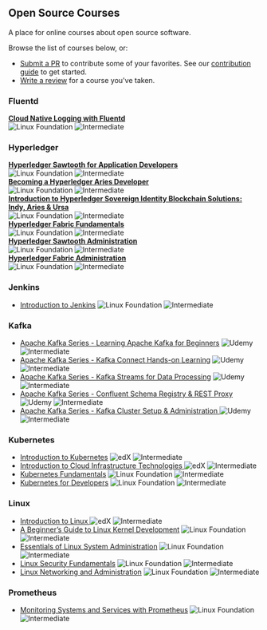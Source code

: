## Open Source Courses

A place for online courses about open source software.

Browse the list of courses below, or: 
 - [Submit a PR](https://github.com/osscourses/courses/pulls) to contribute some of your favorites. See our [contribution guide](CONTRIBUTING.md) to get started.
 - [Write a review](https://github.com/osscourses/courses/issues) for a course you've taken.

### Fluentd

**[Cloud Native Logging with Fluentd](https://training.linuxfoundation.org/training/cloud-native-logging-with-fluentd-lfs242/)**  
  ![Linux Foundation](https://img.shields.io/badge/-Linux_Foundation-808080) ![Intermediate](https://img.shields.io/badge/-Intermediate-blue)

### Hyperledger

**[Hyperledger Sawtooth for Application Developers](https://training.linuxfoundation.org/training/hyperledger-sawtooth-application-developers-lfs174/)**  
 ![Linux Foundation](https://img.shields.io/badge/-Linux_Foundation-808080)  ![Intermediate](https://img.shields.io/badge/-Foundational-green)  
**[Becoming a Hyperledger Aries Developer](https://training.linuxfoundation.org/training/becoming-a-hyperledger-aries-developer-lfs173/)**  
 ![Linux Foundation](https://img.shields.io/badge/-Linux_Foundation-808080)  ![Intermediate](https://img.shields.io/badge/-Foundational-green)  
**[Introduction to Hyperledger Sovereign Identity Blockchain Solutions: Indy, Aries & Ursa](https://training.linuxfoundation.org/training/introduction-to-hyperledger-sovereign-identity-blockchain-solutions-indy-aries-and-ursa/)**  
 ![Linux Foundation](https://img.shields.io/badge/-Linux_Foundation-808080) ![Intermediate](https://img.shields.io/badge/-Foundational-green)  
**[Hyperledger Fabric Fundamentals ](https://training.linuxfoundation.org/training/hyperledger-fabric-fundamentals-lfd271/)**  
 ![Linux Foundation](https://img.shields.io/badge/-Linux_Foundation-808080) ![Intermediate](https://img.shields.io/badge/-Intermediate-blue)  
**[ Hyperledger Sawtooth Administration](https://training.linuxfoundation.org/training/hyperledger-sawtooth-administration-lfs273/)**  
 ![Linux Foundation](https://img.shields.io/badge/-Linux_Foundation-808080) ![Intermediate](https://img.shields.io/badge/-Intermediate-blue)  
**[Hyperledger Fabric Administration](https://training.linuxfoundation.org/training/hyperledger-fabric-administration-lfs272/)**  
 ![Linux Foundation](https://img.shields.io/badge/-Linux_Foundation-808080) ![Intermediate](https://img.shields.io/badge/-Intermediate-blue)  
 
### Jenkins

 - [Introduction to Jenkins](https://training.linuxfoundation.org/training/introduction-to-jenkins-lfs167/) ![Linux Foundation](https://img.shields.io/badge/-Linux_Foundation-808080) ![Intermediate](https://img.shields.io/badge/-Foundational-green)

### Kafka

- [Apache Kafka Series - Learning Apache Kafka for Beginners](https://www.udemy.com/course/apache-kafka/) ![Udemy](https://img.shields.io/badge/-Udemy-808080) ![Intermediate](https://img.shields.io/badge/-Foundational-green)
- [Apache Kafka Series - Kafka Connect Hands-on Learning](https://goo.gl/wLLLY9) ![Udemy](https://img.shields.io/badge/-Udemy-808080) ![Intermediate](https://img.shields.io/badge/-Intermediate-blue)
- [Apache Kafka Series - Kafka Streams for Data Processing](https://goo.gl/bro314) ![Udemy](https://img.shields.io/badge/-Udemy-808080) ![Intermediate](https://img.shields.io/badge/-Intermediate-blue)
- [Apache Kafka Series - Confluent Schema Registry & REST Proxy](https://goo.gl/XgWcVz) ![Udemy](https://img.shields.io/badge/-Udemy-808080) ![Intermediate](https://img.shields.io/badge/-Intermediate-blue)
- [Apache Kafka Series - Kafka Cluster Setup & Administration ](https://goo.gl/1uYAuU) ![Udemy](https://img.shields.io/badge/-Udemy-808080) ![Intermediate](https://img.shields.io/badge/-Advanced-b19cd9)

### Kubernetes

 - [Introduction to Kubernetes](https://www.edx.org/course/introduction-to-kubernetes) ![edX](https://img.shields.io/badge/-edX-808080) ![Intermediate](https://img.shields.io/badge/-Foundational-green)
 - [Introduction to Cloud Infrastructure Technologies ](https://www.edx.org/course/introduction-to-cloud-infrastructure-technologies) ![edX](https://img.shields.io/badge/-edX-808080) ![Intermediate](https://img.shields.io/badge/-Foundational-green)
 - [Kubernetes Fundamentals](https://training.linuxfoundation.org/training/kubernetes-fundamentals/) ![Linux Foundation](https://img.shields.io/badge/-Linux_Foundation-808080) ![Intermediate](https://img.shields.io/badge/-Intermediate-blue)
 - [Kubernetes for Developers](https://training.linuxfoundation.org/training/kubernetes-for-developers/) ![Linux Foundation](https://img.shields.io/badge/-Linux_Foundation-808080) ![Intermediate](https://img.shields.io/badge/-Intermediate-blue) 
 
### Linux
 - [Introduction to Linux ](https://www.edx.org/course/introduction-to-linux) ![edX](https://img.shields.io/badge/-edX-808080) ![Intermediate](https://img.shields.io/badge/-Foundational-green)
 - [A Beginner’s Guide to Linux Kernel Development](https://training.linuxfoundation.org/training/a-beginners-guide-to-linux-kernel-development-lfd103/) ![Linux Foundation](https://img.shields.io/badge/-Linux_Foundation-808080) ![Intermediate](https://img.shields.io/badge/-Foundational-green)
 - [ Essentials of Linux System Administration](https://training.linuxfoundation.org/training/essentials-of-linux-system-administration/) ![Linux Foundation](https://img.shields.io/badge/-Linux_Foundation-808080) ![Intermediate](https://img.shields.io/badge/-Foundational-green) 
 - [Linux Security Fundamentals](https://training.linuxfoundation.org/training/linux-security-fundamentals/) ![Linux Foundation](https://img.shields.io/badge/-Linux_Foundation-808080) ![Intermediate](https://img.shields.io/badge/-Intermediate-blue)
 - [ Linux Networking and Administration](https://training.linuxfoundation.org/training/linux-networking-and-administration/) ![Linux Foundation](https://img.shields.io/badge/-Linux_Foundation-808080) ![Intermediate](https://img.shields.io/badge/-Advanced-b19cd9)
 

 
### Prometheus

 - [Monitoring Systems and Services with Prometheus](https://training.linuxfoundation.org/training/monitoring-systems-and-services-with-prometheus-lfs241/) ![Linux Foundation](https://img.shields.io/badge/-Linux_Foundation-808080) ![Intermediate](https://img.shields.io/badge/-Intermediate-blue)
